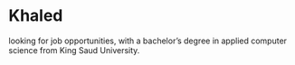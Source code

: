 # Khaled
looking for job opportunities, with a bachelor’s degree in applied computer science from King Saud University.
